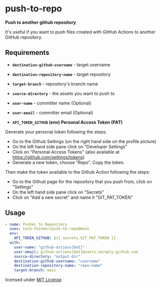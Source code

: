 # push-to-repo

**Push to another github repository**

It's useful if you want to push files created with GitHub Actions to another GitHub repository.

## Requirements

- **`destination-github-username`** - target username
- **`destination-repository-name`** - target repository
- **`target-branch`** - repository's branch name
- **`source-directory`** - the assets you want to push to
- **`user-name`** - committer name (Optional)
- **`user-email`** - committer email (Optional)

- **`API_TOKEN_GITHUB` (env) Personal Access Token (PAT)**

Generate your personal token following the steps:

- Go to the Github Settings (on the right hand side on the profile picture)
- On the left hand side pane click on "Developer Settings"
- Click on "Personal Access Tokens" (also available at https://github.com/settings/tokens)
- Generate a new token, choose "Repo". Copy the token.

Then make the token available to the Github Action following the steps:

- Go to the Github page for the repository that you push from, click on "Settings"
- On the left hand side pane click on "Secrets"
- Click on "Add a new secret" and name it "GIT_PAT_TOKEN"

## Usage

```yml
- name: Pushes to Repository
  uses: tech-thinker/push-to-repo@main
  env:
    API_TOKEN_GITHUB: ${{ secrets.GIT_PAT_TOKEN }}
  with:
    user-name: "github-actions[bot]"
    user-email: github-actions[bot]@users.noreply.github.com
    source-directory: "output-dir"
    destination-github-username: "username"
    destination-repository-name: "repo-name"
    target-branch: main
```

licensed under [MIT License](LICENSE)
